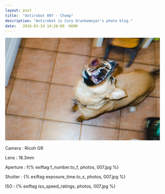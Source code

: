 ```yaml
---
layout: post
title:  "Antirobot 007 - Chomp"
description: "Antirobot is Cory Grunkemeyer's photo blog."
date:   2016-03-24 14:26:00 -0600
---
```


![007 - Chomp](/photos/007.jpg)

Camera
: Ricoh GR

Lens
: 18.3mm

Aperture
: f{% exiftag f_number.to_f, photos, 007.jpg %}

Shutter
: {% exiftag exposure_time.to_s, photos, 007.jpg %}

ISO
: {% exiftag iso_speed_ratings, photos, 007.jpg %}
